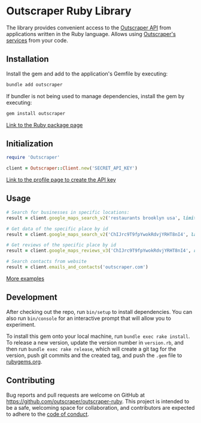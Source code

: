 # Outscraper Ruby Library

The library provides convenient access to the [Outscraper API](https://app.outscraper.com/api-docs) from applications written in the Ruby language. Allows using [Outscraper's services](https://outscraper.com/services/) from your code.

## Installation

Install the gem and add to the application's Gemfile by executing:
```bash
bundle add outscraper
```

If bundler is not being used to manage dependencies, install the gem by executing:
```bash
gem install outscraper
```

[Link to the Ruby package page](https://rubygems.org/gems/outscraper)

## Initialization
```ruby
require 'Outscraper'

client = Outscraper::Client.new('SECRET_API_KEY')
```
[Link to the profile page to create the API key](https://app.outscraper.com/profile)

## Usage

```ruby
# Search for businesses in specific locations:
result = client.google_maps_search_v2('restaurants brooklyn usa', limit: 20, language: 'en', region: 'us')

# Get data of the specific place by id
result = client.google_maps_search_v2('ChIJrc9T9fpYwokRdvjYRHT8nI4', language: 'en')

# Get reviews of the specific place by id
result = client.google_maps_reviews_v3('ChIJrc9T9fpYwokRdvjYRHT8nI4', reviews_limit: 20, language: 'en')

# Search contacts from website
result = client.emails_and_contacts('outscraper.com')
```

[More examples](https://github.com/outscraper/outscraper-ruby/tree/master/examples)

## Development

After checking out the repo, run `bin/setup` to install dependencies. You can also run `bin/console` for an interactive prompt that will allow you to experiment.

To install this gem onto your local machine, run `bundle exec rake install`. To release a new version, update the version number in `version.rb`, and then run `bundle exec rake release`, which will create a git tag for the version, push git commits and the created tag, and push the `.gem` file to [rubygems.org](https://rubygems.org).

## Contributing

Bug reports and pull requests are welcome on GitHub at https://github.com/outscraper/outscraper-ruby. This project is intended to be a safe, welcoming space for collaboration, and contributors are expected to adhere to the [code of conduct](https://github.com/outscraper/outscraper-ruby/blob/master/CODE_OF_CONDUCT.md).
